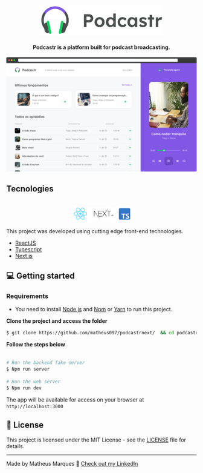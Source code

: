 <div align="center">
  <img src="img/podcastr-logo.svg" alt="Podcastr logo">
</div>

<h4 align="center">
  Podcastr is a platform built for podcast broadcasting.
</h4>

![Podcastr preview](img/app-preview.png)

## Tecnologies

<div align="center">
  <br />
  <img src="img/tech-logos.png" alt="Technologies used">
</div>

This project was developed using cutting edge front-end technologies.


- [ReactJS](https://reactjs.org/)
- [Typescript](https://www.typescriptlang.org/)
- [Next.js](https://nextjs.org/)

## 💻 Getting started

### Requirements

- You need to install [Node.js](https://nodejs.org/en/download/) and [Npm](https://www.npmjs.com/) or [Yarn](https://yarnpkg.com/) to run this project.

**Clone the project and access the folder**

```bash
$ git clone https://github.com/matheus097/podcastrnext/  && cd podcastrnext
```

**Follow the steps below**

```bash

# Run the backend fake server
$ Npm run server

# Run the web server
$ Npm run dev
```

The app will be available for access on your browser at `http://localhost:3000`

## 📝 License

This project is licensed under the MIT License - see the [LICENSE](LICENSE) file for details.

---

Made by Matheus Marques 👋 [Check out my LinkedIn](https://www.linkedin.com/in/matheusm97/)
